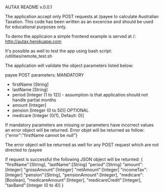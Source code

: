 AUTAX README v.0.0.1

The application accept only POST requests at /payee to calculate Australian Taxation.
This code has been written as an excercise and should be used for educational purposes only.

To demo the applicaion a simple frontend example is served at /:
http://autax.herokuapp.com

It's possible as well to test the app using bash script:
/utilities/remote_test.sh

The application will validate the object parameters listed below:

payee POST parameters:
MANDATORY
- firstName [String]
- lastName [String]
- period [Integer (1 to 12)] - assumption is that application should not handle partial months
- amount [Integer]
- pension [Integer (0 to 50)]
OPTIONAL
- medicare [Integer (0/1), Default: 0)]

If mandatory parameters are missing or parameters have incorrect values an error object will be returned.
Error objet will be returned as follow:
{"error":"firstName cannot be null"}

The error object will be returned as well for any POST request which are not directed to /payee

If request is successful the following JSON object will be returned:
{
    "firstName":[String],
    "lastName":[String]
    "period":[String]
    "amount":[Integer]
    "grossAmount":[Integer]
    "netAmount":[Integer]
    "incomeTax":[Integer]
    "pension":[String],
    "pensionAmount":[Integer],
    "medicare":[Boolean],
    "medicareAmount":[Integer],
    "medicareCredit":[Integer],
    "taxBand":[Integer (0 to 4)]
}
